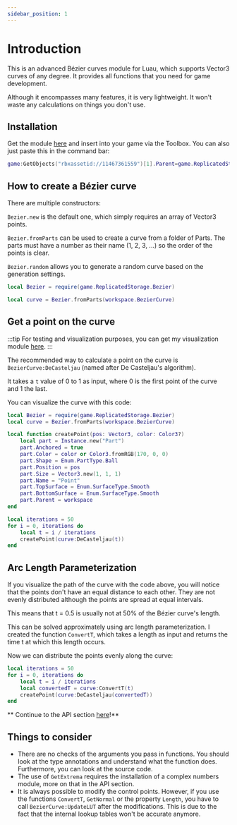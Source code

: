 ```yaml
---
sidebar_position: 1
---
```


# Introduction

This is an advanced Bézier curves module for Luau, which supports Vector3 curves of any degree.
It provides all functions that you need for game development.

Although it encompasses many features, it is very lightweight. It won't waste any calculations on things you don't use.

## Installation

Get the module [here](https://www.roblox.com/library/11467361559) and insert into your game via the Toolbox.
You can also just paste this in the command bar:
```lua
game:GetObjects("rbxassetid://11467361559")[1].Parent=game.ReplicatedStorage
```

## How to create a Bézier curve

There are multiple constructors:

`Bezier.new` is the default one, which simply requires an array of Vector3 points.

`Bezier.fromParts` can be used to create a curve from a folder of Parts. The parts must have a number as their name (1, 2, 3, ...) so the order of the points is clear.

`Bezier.random` allows you to generate a random curve based on the generation settings.

```lua
local Bezier = require(game.ReplicatedStorage.Bezier)

local curve = Bezier.fromParts(workspace.BezierCurve)
```

## Get a point on the curve

:::tip
For testing and visualization purposes, you can get my visualization module [here](https://www.roblox.com/library/11467394566).
:::

The recommended way to calculate a point on the curve is `BezierCurve:DeCasteljau` (named after De Casteljau's algorithm).

It takes a `t` value of 0 to 1 as input, where 0 is the first point of the curve and 1 the last.

You can visualize the curve with this code:
```lua
local Bezier = require(game.ReplicatedStorage.Bezier)
local curve = Bezier.fromParts(workspace.BezierCurve)

local function createPoint(pos: Vector3, color: Color3?)
	local part = Instance.new("Part")
	part.Anchored = true
	part.Color = color or Color3.fromRGB(170, 0, 0)
	part.Shape = Enum.PartType.Ball
	part.Position = pos
	part.Size = Vector3.new(1, 1, 1)
	part.Name = "Point"
	part.TopSurface = Enum.SurfaceType.Smooth
	part.BottomSurface = Enum.SurfaceType.Smooth
	part.Parent = workspace
end

local iterations = 50
for i = 0, iterations do
	local t = i / iterations
	createPoint(curve:DeCasteljau(t))
end
```

## Arc Length Parameterization

If you visualize the path of the curve with the code above, you will notice that the points don't have an equal distance to each other. They are not evenly distributed although the points are spread at equal intervals.

This means that t = 0.5 is usually not at 50% of the Bézier curve's length.

This can be solved approximately using arc length parameterization. I created the function `ConvertT`, which takes a length as input and returns the time t at which this length occurs.

Now we can distribute the points evenly along the curve:
```lua
local iterations = 50
for i = 0, iterations do
	local t = i / iterations
	local convertedT = curve:ConvertT(t)
	createPoint(curve:DeCasteljau(convertedT))
end
```

** Continue to the API section [here](https://bstummer.github.io/bezier/api/Bezier)!**

## Things to consider

- There are no checks of the arguments you pass in functions. You should look at the type annotations and understand what the function does. Furthermore, you can look at the source code.
- The use of `GetExtrema` requires the installation of a complex numbers module, more on that in the API section.
- It is always possible to modify the control points. However, if you use the functions `ConvertT`, `GetNormal` or the property `Length`, you have to call `BezierCurve:UpdateLUT` after the modifications. This is due to the fact that the internal lookup tables won't be accurate anymore.